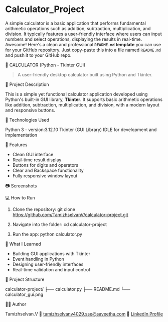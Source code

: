 # Calculator_Project
A simple calculator is a basic application that performs fundamental arithmetic operations such as addition, subtraction, multiplication, and division. It typically features a user-friendly interface where users can input numbers and select operations, displaying the results in real-time.
Awesome! Here's a clean and professional **`README.md` template** you can use for your GitHub repository. Just copy-paste this into a file named `README.md` and push it to your GitHub repo.

🧮 CALCULATOR (Python - Tkinter GUI)

> A user-friendly desktop calculator built using Python and Tkinter.

🚀 Project Description

This is a simple yet functional calculator application developed using Python's built-in GUI library, **Tkinter**. It supports basic arithmetic operations like addition, subtraction, multiplication, and division, with a modern layout and responsive buttons.

🧰 Technologies Used

Python 3 - version:3.12.10
Tkinter (GUI Library)
IDLE for development and implementation

🎯 Features

* Clean GUI interface
* Real-time result display
* Buttons for digits and operators
* Clear and Backspace functionality
* Fully responsive window layout

📷 Screenshots





💻 How to Run

1. Clone the repository:
   git clone https://github.com/TamizhselvanV/calculator-project.git

2. Navigate into the folder:
   cd calculator-project

3. Run the app:
   python calculator.py

 🧠 What I Learned

* Building GUI applications with Tkinter
* Event handling in Python
* Designing user-friendly interfaces
* Real-time validation and input control

 📁 Project Structure

calculator-project/
├── calculator.py
├── README.md
└── calculator_gui.png

 🙋‍♀️ Author

Tamizhselvan.V
📧 [tamizhselvanv4029.sse@saveetha.com](mailto:tamizhselvanv4029.sse@saveetha.com)
🔗 [LinkedIn Profile]((https://www.linkedin.com/in/ragul-v-185890323?utm_source=share&utm_campaign=share_via&utm_content=profile&utm_medium=android_app))


